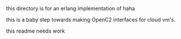 this directory is for an erlang implementation of haha

this is a baby step towards making OpenC2 interfaces for cloud vm's.

this readme needs work
